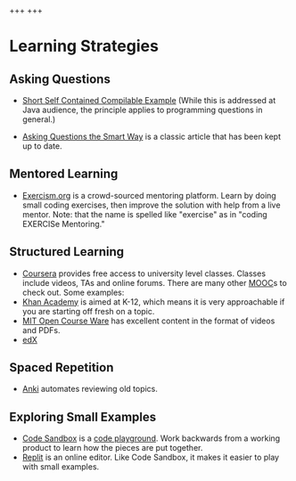 +++
+++
# Learning Strategies #

## Asking Questions

- [Short Self Contained Compilable Example](http://www.sscce.org/) (While this is addressed at Java audience, the principle applies to programming questions in general.)

- [Asking Questions the Smart Way](http://catb.org/~esr/faqs/smart-questions.html) is a classic article that has been kept up to date.


## Mentored Learning

- [Exercism.org](https://exercism.org/) is a crowd-sourced mentoring platform. Learn by doing small coding exercises, then improve the solution with help from a live mentor. Note: that the name is spelled like "exercise" as in "coding EXERCISe Mentoring."


## Structured Learning

- [Coursera](https://www.coursera.org/) provides free access to university level classes. Classes include videos, TAs and online forums. There are many other [MOOC](https://en.wikipedia.org/wiki/List_of_MOOC_providers)s to check out. Some examples:
- [Khan Academy](https://www.khanacademy.org/) is aimed at K-12, which means it is very approachable if you are starting off fresh on a topic.
- [MIT Open Course Ware](https://ocw.mit.edu/index.htm) has excellent content in the format of videos and PDFs.
- [edX](https://www.edx.org/)


## Spaced Repetition

- [Anki](https://apps.ankiweb.net/) automates reviewing old topics.


## Exploring Small Examples

- [Code Sandbox](https://codesandbox.io/) is a [code playground](https://en.wikipedia.org/wiki/Comparison_of_online_source_code_playgrounds#Online_web_client-side_source_code_playgrounds). Work backwards from a working product to learn how the pieces are put together.
- [Replit](https://replit.com/signup) is an online editor. Like Code Sandbox, it makes it easier to play with small examples.
